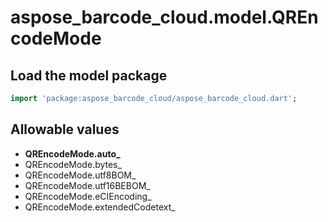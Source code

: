 # aspose_barcode_cloud.model.QREncodeMode

## Load the model package

```dart
import 'package:aspose_barcode_cloud/aspose_barcode_cloud.dart';
```

## Allowable values

* **QREncodeMode.auto_**
* QREncodeMode.bytes_
* QREncodeMode.utf8BOM_
* QREncodeMode.utf16BEBOM_
* QREncodeMode.eCIEncoding_
* QREncodeMode.extendedCodetext_

